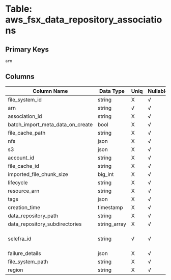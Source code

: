 # Table: aws_fsx_data_repository_associations

## Primary Keys 

```
arn
```


## Columns 

|  Column Name   |  Data Type  | Uniq | Nullable | Description | 
|  ----  | ----  | ----  | ----  | ---- | 
| file_system_id | string | X | √ |  | 
| arn | string | √ | √ |  | 
| association_id | string | X | √ |  | 
| batch_import_meta_data_on_create | bool | X | √ |  | 
| file_cache_path | string | X | √ |  | 
| nfs | json | X | √ |  | 
| s3 | json | X | √ |  | 
| account_id | string | X | √ |  | 
| file_cache_id | string | X | √ |  | 
| imported_file_chunk_size | big_int | X | √ |  | 
| lifecycle | string | X | √ |  | 
| resource_arn | string | X | √ |  | 
| tags | json | X | √ |  | 
| creation_time | timestamp | X | √ |  | 
| data_repository_path | string | X | √ |  | 
| data_repository_subdirectories | string_array | X | √ |  | 
| selefra_id | string | √ | √ | primary keys value md5 | 
| failure_details | json | X | √ |  | 
| file_system_path | string | X | √ |  | 
| region | string | X | √ |  | 


